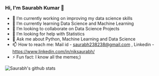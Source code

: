 ### Hi, I'm Saurabh Kumar 👋

<!--
**NIKsaurabh/NIKsaurabh** is a ✨ _special_ ✨ repository because its `README.md` (this file) appears on your GitHub profile.
-->
- 🔭 I’m currently working on improving my data science skills
- 🌱 I’m currently learning Data Science and Machine Learning
- 👯 I’m looking to collaborate on Data Science Projects
- 🤔 I’m looking for help with Statistics
- 💬 Ask me about Python, Machine Learning and Data Science
- 📫 How to reach me: Mail id - saurabh238238@gmail.com , Linkedin - https://www.linkedin.com/in/niksaurabh/
- ⚡ Fun fact: I know all the memes;)
<!--
- 😄 Pronouns: ...
-->
![Saurabh's github stats](https://github-readme-stats.vercel.app/api?username=NIKsaurabh&show_icons=true&title_color=6699ff&icon_color=79ff97&text_color=9f9f9f&bg_color=151515)

